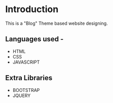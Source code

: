 # Introduction 
This is a "Blog" Theme based website designing. 

## Languages used - 
* HTML 
* CSS 
* JAVASCRIPT 

## Extra Libraries 
* BOOTSTRAP 
* JQUERY 
